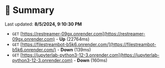 # 📖 Summary
Last updated: **8/5/2024, 9:10:30 PM**

- `GET` [https://restreamer-09gx.onrender.com](https://restreamer-09gx.onrender.com) - **Up** (22764ms)
- `GET` [https://filestreambot-b5k6.onrender.com/](https://filestreambot-b5k6.onrender.com/) - **Down** (139ms)
- `GET` [https://jupyterlab-python3-12-3.onrender.com](https://jupyterlab-python3-12-3.onrender.com) - **Down** (160ms)
